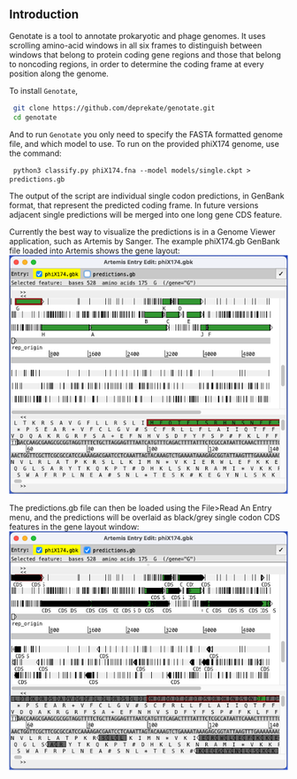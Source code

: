 
Introduction
------------

Genotate is a tool to annotate prokaryotic and phage genomes.  It uses scrolling amino-acid
windows in all six frames to distinguish between windows that belong to protein coding gene
regions and those that belong to noncoding regions, in order to determine the coding frame
at every position along the genome.

To install `Genotate`,
```sh
 git clone https://github.com/deprekate/genotate.git
 cd genotate
```

And to run `Genotate` you only need to specify the FASTA formatted genome file, and which
model to use.  To run on the provided phiX174 genome, use the command:
```
 python3 classify.py phiX174.fna --model models/single.ckpt > predictions.gb
```

The output of the script are individual single codon predictions, in GenBank format, that
represent the predicted coding frame.  In future versions adjacent single predictions will
be merged into one long gene CDS feature.


Currently the best way to visualize the predictions is in a Genome Viewer application, such
as Artemis by Sanger. The example phiX174.gb GenBank file loaded into Artemis shows the 
gene layout:
![](https://github.com/deprekate/genotate/blob/main/src/genes.png)

The predictions.gb file can then be loaded using the File>Read An Entry menu, and the
predictions will be overlaid as black/grey single codon CDS features in the gene layout
window:
![](https://github.com/deprekate/genotate/blob/main/src/predictions.png)
